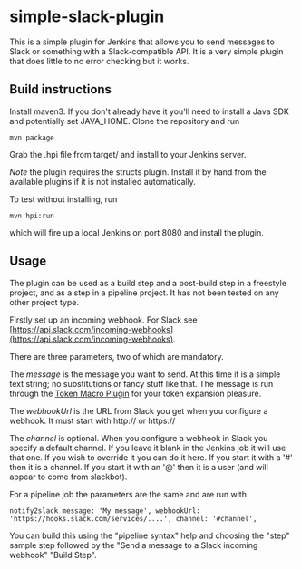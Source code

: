 # simple-slack-plugin

This is a simple  plugin for Jenkins that allows you to send messages to Slack
or something with a Slack-compatible API.  It is a very simple plugin that does
little to no error checking but it works.

## Build instructions

Install maven3.  If you don't already have it you'll need to install a Java SDK
and potentially set JAVA_HOME.  Clone the repository and run

    mvn package

Grab the .hpi file from target/ and install to your Jenkins server.

*Note* the plugin requires the structs plugin.  Install it by hand from the
 available plugins if it is not installed automatically.

To test without installing, run

    mvn hpi:run
    
which will fire up a local Jenkins on port 8080 and install the plugin.

## Usage

The plugin can be used as a build step and a post-build step in a freestyle
project, and as a step in a pipeline project.  It has not been tested on any
other project type.

Firstly set up an incoming webhook.  For Slack see [https://api.slack.com/incoming-webhooks](https://api.slack.com/incoming-webhooks).


There are three parameters, two of which are mandatory.

The *message* is the message
you want to send.  At this time it is a simple text string; no substitutions
or fancy stuff like that.  The message is run through the [Token Macro Plugin](https://wiki.jenkins-ci.org/display/JENKINS/Token+Macro+Plugin)
for your token expansion pleasure.

The *webhookUrl* is the URL from Slack you get when
you configure a webhook.  It must start with http:// or https://

The *channel* is optional.  When you configure a webhook in Slack you specify a default
channel.  If you leave it blank in the Jenkins job it will use that one.  If you
wish to override it you can do it here.  If you start it with a '#' then it is
a channel.  If you start it with an '@' then it is a user (and will appear
to come from slackbot).

For a pipeline job the parameters are the same and are run with

    notify2slack message: 'My message', webhookUrl: 'https://hooks.slack.com/services/....', channel: '#channel', 

You can build this using the "pipeline syntax" help and choosing the "step" sample
step followed by the "Send a message to a Slack incoming webhook" "Build Step".
